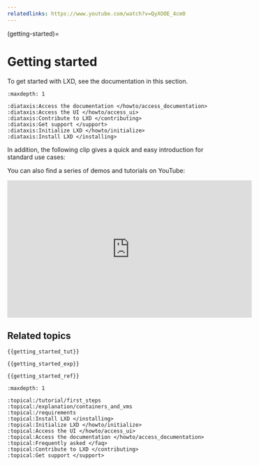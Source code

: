 ```yaml
---
relatedlinks: https://www.youtube.com/watch?v=QyXOOE_4cm0
---
```


(getting-started)=
# Getting started

To get started with LXD, see the documentation in this section.

```{filtered-toctree}
:maxdepth: 1

:diataxis:Access the documentation </howto/access_documentation>
:diataxis:Access the UI </howto/access_ui>
:diataxis:Contribute to LXD </contributing>
:diataxis:Get support </support>
:diataxis:Initialize LXD </howto/initialize>
:diataxis:Install LXD </installing>
```

In addition, the following clip gives a quick and easy introduction for standard use cases:

<div>
 <script id="asciicast-226224" src="https://asciinema.org/a/226224.js" async></script>
</div>

You can also find a series of demos and tutorials on YouTube:

<iframe width="560" height="315" src="https://www.youtube.com/embed/videoseries?list=PLddduKsl-KEhleT9VTR4hbtlNdtMr6cFd" title="YouTube video player" frameborder="0" allow="accelerometer; autoplay; clipboard-write; encrypted-media; gyroscope; picture-in-picture" allowfullscreen></iframe>

## Related topics

```{only} diataxis
{{getting_started_tut}}

{{getting_started_exp}}

{{getting_started_ref}}
```

```{filtered-toctree}
:maxdepth: 1

:topical:/tutorial/first_steps
:topical:/explanation/containers_and_vms
:topical:/requirements
:topical:Install LXD </installing>
:topical:Initialize LXD </howto/initialize>
:topical:Access the UI </howto/access_ui>
:topical:Access the documentation </howto/access_documentation>
:topical:Frequently asked </faq>
:topical:Contribute to LXD </contributing>
:topical:Get support </support>
```
